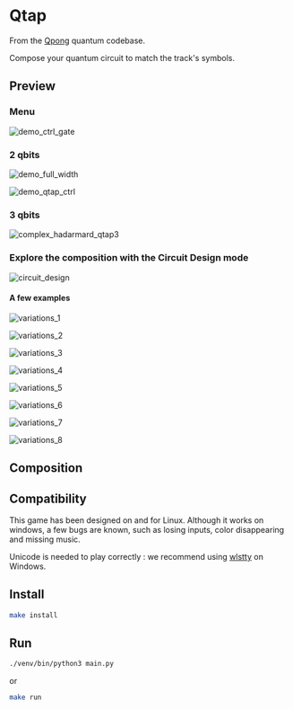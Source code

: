 # Qtap

From the [Qpong](https://github.com/HuangJunye/QPong) quantum codebase. 

Compose your quantum circuit to match the track's symbols.

## Preview
### Menu
![demo_ctrl_gate](assets/menu.png)

### 2 qbits
![demo_full_width](assets/demo_qtap_full_width.png)

![demo_qtap_ctrl](assets/demo_qtap_ctrl.png)

### 3 qbits
![complex_hadarmard_qtap3](assets/complex_hadarmard_qtap3.png)

### Explore the composition with the Circuit Design mode
![circuit_design](assets/circuit_design.png)

#### A few examples
![variations_1](assets/variations_1.png)

![variations_2](assets/variations_2.png)

![variations_3](assets/variations_3.png)

![variations_4](assets/variations_4.png)

![variations_5](assets/variations_5.png)

![variations_6](assets/variations_6.png)

![variations_7](assets/variations_7.png)

![variations_8](assets/variations_8.png)

## Composition

## Compatibility

This game has been designed on and for Linux. Although it works on windows, a few bugs are known, such as losing inputs, color disappearing and missing music.

Unicode is needed to play correctly : we recommend using [wlstty](https://github.com/mintty/wsltty) on Windows.

## Install

```bash
make install
```

## Run
```bash
./venv/bin/python3 main.py 
```

or

```bash
make run
```
